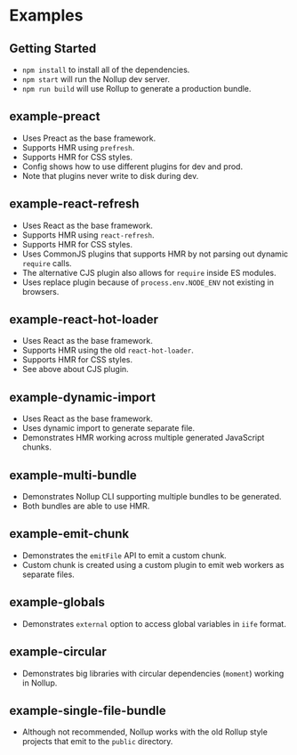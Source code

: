 # Examples

## Getting Started

* ```npm install``` to install all of the dependencies.
* ```npm start``` will run the Nollup dev server.
* ```npm run build``` will use Rollup to generate a production bundle.

## example-preact

* Uses Preact as the base framework.
* Supports HMR using ```prefresh```.
* Supports HMR for CSS styles.
* Config shows how to use different plugins for dev and prod.
* Note that plugins never write to disk during dev.

## example-react-refresh

* Uses React as the base framework.
* Supports HMR using ```react-refresh```.
* Supports HMR for CSS styles.
* Uses CommonJS plugins that supports HMR by not parsing out dynamic ```require``` calls.
* The alternative CJS plugin also allows for ```require``` inside ES modules.
* Uses replace plugin because of ```process.env.NODE_ENV``` not existing in browsers.

## example-react-hot-loader

* Uses React as the base framework.
* Supports HMR using the old ```react-hot-loader```.
* Supports HMR for CSS styles.
* See above about CJS plugin.

## example-dynamic-import

* Uses React as the base framework.
* Uses dynamic import to generate separate file.
* Demonstrates HMR working across multiple generated JavaScript chunks.

## example-multi-bundle

* Demonstrates Nollup CLI supporting multiple bundles to be generated.
* Both bundles are able to use HMR.

## example-emit-chunk

* Demonstrates the ```emitFile``` API to emit a custom chunk.
* Custom chunk is created using a custom plugin to emit web workers as separate files.

## example-globals

* Demonstrates ```external``` option to access global variables in ```iife``` format.

## example-circular

* Demonstrates big libraries with circular dependencies (```moment```) working in Nollup.

## example-single-file-bundle

* Although not recommended, Nollup works with the old Rollup style projects that emit to the ```public``` directory.